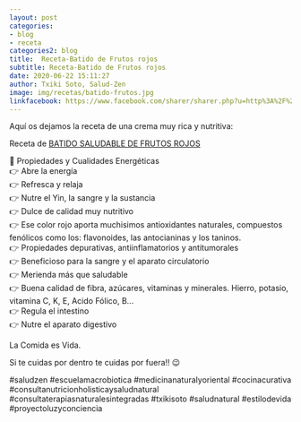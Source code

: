 ```yaml
---
layout: post
categories:
- blog
- receta
categories2: blog
title:  Receta-Batido de Frutos rojos
subtitle: Receta-Batido de Frutos rojos
date: 2020-06-22 15:11:27
author: Txiki Soto, Salud-Zen
image: img/recetas/batido-frutos.jpg
linkfacebook: https://www.facebook.com/sharer/sharer.php?u=http%3A%2F%2Fwww.salud-zen.com%2Fblog%2Freceta%2F2020%2F06%2F22%2Freceta-batido-frutos-rojos.html&amp;src=sdkpreparse
---
```

Aquí os dejamos la receta de una crema muy rica y nutritiva:

Receta de [BATIDO SALUDABLE DE FRUTOS ROJOS][receta]  


📝 Propiedades y Cualidades Energéticas  
👉 Abre la energía  
👉 Refresca y relaja  
👉 Nutre el Yin, la sangre y la sustancia  
👉 Dulce de calidad muy nutritivo  
👉 Ese color rojo aporta muchisimos antioxidantes naturales, compuestos fenólicos como los: flavonoides, las antocianinas y los taninos.  
👉 Propiedades depurativas, antiinflamatorios y antitumorales  
👉 Beneficioso para la sangre y el aparato circulatorio  
👉 Merienda más que saludable  
👉 Buena calidad de fibra, azúcares, vitaminas y minerales. Hierro, potasio, vitamina C, K, E, Acido Fólico, B...  
👉 Regula el intestino  
👉 Nutre el aparato digestivo  

La Comida es Vida.  

Si te cuidas por dentro te cuidas por fuera!! 😉  

#saludzen
#escuelamacrobiotica
#medicinanaturalyoriental
#cocinacurativa
#consultanutricionholisticaysaludnatural
#consultaterapiasnaturalesintegradas
#txikisoto
#saludnatural
#estilodevida
#proyectoluzyconciencia



[receta]: {{site.url}}{{site.baseurl}}/postres/2020/06/22/batido-frutos.html
